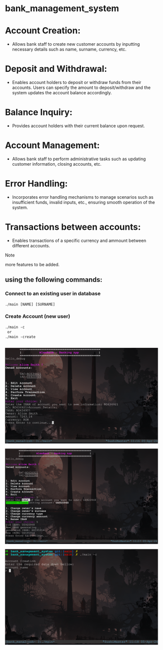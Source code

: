 # bank_management_system

# Account Creation: 
- Allows bank staff to create new customer accounts by inputting necessary details such as name, surname, currency, etc.

# Deposit and Withdrawal: 
- Enables account holders to deposit or withdraw funds from their accounts. Users can specify the amount to deposit/withdraw and the system updates the account balance accordingly.

# Balance Inquiry: 
- Provides account holders with their current balance upon request.

# Account Management: 
- Allows bank staff to perform administrative tasks such as updating customer information, closing accounts, etc.

# Error Handling: 
- Incorporates error handling mechanisms to manage scenarios such as insufficient funds, invalid inputs, etc., ensuring smooth operation of the system.

# Transactions between accounts:
- Enables transactions of a specific currency and ammount between different accounts.
> [!NOTE]  
> more features to be added.


## using the following commands:
### Connect to an existing user in database
    ./main [NAME] [SURNAME]
### Create Account (new user)
    ./main -c
     or
    ./main -create
##
<p align="center"><img src="./assets/ss1.png" /></a></p>
<p align="center"><img src="./assets/ss2.png" /></a></p>
<p align="center"><img src="./assets/ss3.png" /></a></p>
